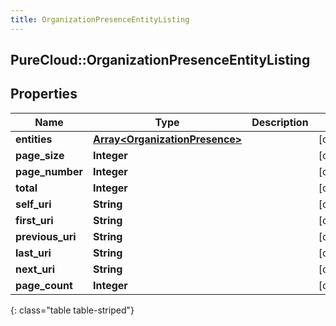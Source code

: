 ```yaml
---
title: OrganizationPresenceEntityListing
---
```

## PureCloud::OrganizationPresenceEntityListing

## Properties

|Name | Type | Description | Notes|
|------------ | ------------- | ------------- | -------------|
| **entities** | [**Array&lt;OrganizationPresence&gt;**](OrganizationPresence.html) |  | [optional] |
| **page_size** | **Integer** |  | [optional] |
| **page_number** | **Integer** |  | [optional] |
| **total** | **Integer** |  | [optional] |
| **self_uri** | **String** |  | [optional] |
| **first_uri** | **String** |  | [optional] |
| **previous_uri** | **String** |  | [optional] |
| **last_uri** | **String** |  | [optional] |
| **next_uri** | **String** |  | [optional] |
| **page_count** | **Integer** |  | [optional] |
{: class="table table-striped"}


